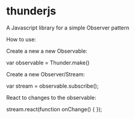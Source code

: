 # thunderjs
A Javascript library for a simple Observer pattern

How to use:

Create a new a new Observable:

var observable = Thunder.make()

Create a new Observer/Stream:

var stream = observable.subscribe();

React to changes to the observable:

stream.react(function onChange() {
});
